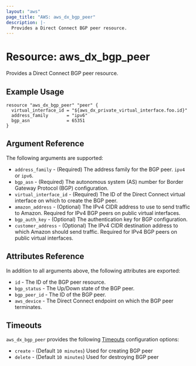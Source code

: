 ```yaml
---
layout: "aws"
page_title: "AWS: aws_dx_bgp_peer"
description: |-
  Provides a Direct Connect BGP peer resource.
---
```


# Resource: aws_dx_bgp_peer

Provides a Direct Connect BGP peer resource.

## Example Usage

```hcl
resource "aws_dx_bgp_peer" "peer" {
  virtual_interface_id = "${aws_dx_private_virtual_interface.foo.id}"
  address_family       = "ipv6"
  bgp_asn              = 65351
}
```

## Argument Reference

The following arguments are supported:

* `address_family` - (Required) The address family for the BGP peer. `ipv4 ` or `ipv6`.
* `bgp_asn` - (Required) The autonomous system (AS) number for Border Gateway Protocol (BGP) configuration.
* `virtual_interface_id` - (Required) The ID of the Direct Connect virtual interface on which to create the BGP peer.
* `amazon_address` - (Optional) The IPv4 CIDR address to use to send traffic to Amazon.
Required for IPv4 BGP peers on public virtual interfaces.
* `bgp_auth_key` - (Optional) The authentication key for BGP configuration.
* `customer_address` - (Optional) The IPv4 CIDR destination address to which Amazon should send traffic.
Required for IPv4 BGP peers on public virtual interfaces.

## Attributes Reference

In addition to all arguments above, the following attributes are exported:

* `id` - The ID of the BGP peer resource.
* `bgp_status` - The Up/Down state of the BGP peer.
* `bgp_peer_id` - The ID of the BGP peer.
* `aws_device` - The Direct Connect endpoint on which the BGP peer terminates.

## Timeouts

`aws_dx_bgp_peer` provides the following
[Timeouts](/docs/configuration/resources.html#timeouts) configuration options:

- `create` - (Default `10 minutes`) Used for creating BGP peer
- `delete` - (Default `10 minutes`) Used for destroying BGP peer
